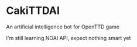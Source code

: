 CakiTTDAI
=========

An artificial intelligence bot for OpenTTD game

I'm still learning NOAI API, expect nothing smart yet
